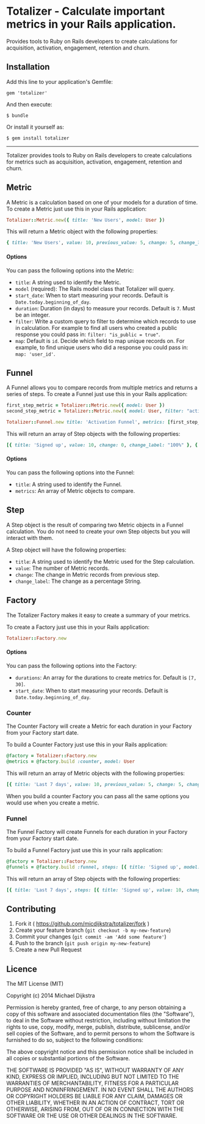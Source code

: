 # Totalizer - Calculate important metrics in your Rails application.

Provides tools to Ruby on Rails developers to create calculations for
acquisition, activation, engagement, retention and churn.

## Installation

Add this line to your application's Gemfile:

    gem 'totalizer'

And then execute:

    $ bundle

Or install it yourself as:

    $ gem install totalizer

*** 

Totalizer provides tools to Ruby on Rails developers to create calculations for metrics such as acquisition, activation, engagement, retention and churn.

## Metric

A Metric is a calculation based on one of your models for a duration of time. To create a Metric just use this in your Rails application:

```ruby
Totalizer::Metric.new({ title: 'New Users', model: User })
```

This will return a Metric object with the following properties:

```ruby
{ title: 'New Users', value: 10, previous_value: 5, change: 5, change_label: "+5" }
```

#### Options

You can pass the following options into the Metric:
+ `title`: A string used to identify the Metric.
+ `model` (required): The Rails model class that Totalizer will query.
+ `start_date`: When to start measuring your records. Default is `Date.today.beginning_of_day`.
+ `duration`: Duration (in days) to measure your records. Default is `7`. Must be an integer.
+ `filter`: Write a custom query to filter to determine which records to use in
  calculation. For example to find all users who created a public response you could
pass in: `filter: "is_public = true"`.
+ `map`: Default is `id`. Decide which field to map unique records on. For
  example, to find unique users who did a response you could pass in: `map:
'user_id'`.

## Funnel

A Funnel allows you to compare records from multiple metrics and returns a series of steps. To create a Funnel just use this in your Rails application:

```ruby
first_step_metric = Totalizer::Metric.new({ model: User })
second_step_metric = Totalizer::Metric.new({ model: User, filter: "actions > 0" })

Totalizer::Funnel.new title: 'Activation Funnel', metrics: [first_step_metric, second_step_metric]
```

This will return an array of Step objects with the following properties:

```ruby
[{ title: 'Signed up', value: 10, change: 0, change_label: "100%" }, { title: 'Activated', value: 5, change: 0.50, change_label: "50%" }]
```

#### Options

You can pass the following options into the Funnel:
+ `title`: A string used to identify the Funnel.
+ `metrics`: An array of Metric objects to compare.

## Step

A Step object is the result of comparing two Metric objects in a  Funnel calculation. You do not need to create your own Step objects but you will interact with them.

A Step object will have the following properties:
+ `title`: A string used to identify the Metric used for the Step calculation.
+ `value`: The number of Metric records.
+ `change`: The change in Metric records from previous step.
+ `change_label`: The change as a percentage String.

## Factory

The Totalizer Factory makes it easy to create a summary of your metrics.

To create a Factory just use this in your Rails application:

```ruby
Totalizer::Factory.new
```

#### Options

You can pass the following options into the Factory:
+ `durations`: An array for the durations to create metrics for. Default is `[7, 30]`.
+ `start_date`: When to start measuring your records. Default is `Date.today.beginning_of_day`.

### Counter

The Counter Factory will create a Metric for each duration in your Factory from your Factory start date.

To build a Counter Factory just use this in your Rails application:

```ruby
@factory = Totalizer::Factory.new
@metrics = @factory.build :counter, model: User
```

This will return an array of Metric objects with the following properties:

```ruby
[{ title: 'Last 7 days', value: 10, previous_value: 5, change: 5, change_label: "+5" }, { title: 'Last 30 days', value: 100, previous_value: 110, change: -10, change_label: "-10" }]
```

When you build a counter Factory you can pass all the same options you would use when you create a metric.

### Funnel

The Funnel Factory will create Funnels for each duration in your Factory from your Factory start date.

To build a Funnel Factory just use this in your rails application:

```ruby
@factory = Totalizer::Factory.new
@funnels = @factory.build :funnel, steps: [{ title: 'Signed up', model: User }, { title: 'Posted', model: Post, map: 'user_id' }]
```

This will return an array of Step objects with the following properties:

```ruby
[{ title: 'Last 7 days', steps: [{ title: 'Signed up', value: 10, change: 0, change_label: "100%" }, { title: 'Activated', value: 5, change: 0.50, change_label: "50%" }]}, { title: 'Last 7 days', steps: [{ title: 'Signed up', value: 60, change: 0, change_label: "100%" }, { title: 'Activated', value: 36, change: 0.60, change_label: "60%" }]}]
```

## Contributing

1. Fork it ( https://github.com/micdijkstra/totalizer/fork )
2. Create your feature branch (`git checkout -b my-new-feature`)
3. Commit your changes (`git commit -am 'Add some feature'`)
4. Push to the branch (`git push origin my-new-feature`)
5. Create a new Pull Request

## Licence

The MIT License (MIT)

Copyright (c) 2014 Michael Dijkstra

Permission is hereby granted, free of charge, to any person obtaining a copy
of this software and associated documentation files (the "Software"), to deal
in the Software without restriction, including without limitation the rights
to use, copy, modify, merge, publish, distribute, sublicense, and/or sell
copies of the Software, and to permit persons to whom the Software is
furnished to do so, subject to the following conditions:

The above copyright notice and this permission notice shall be included in
all copies or substantial portions of the Software.

THE SOFTWARE IS PROVIDED "AS IS", WITHOUT WARRANTY OF ANY KIND, EXPRESS OR
IMPLIED, INCLUDING BUT NOT LIMITED TO THE WARRANTIES OF MERCHANTABILITY,
FITNESS FOR A PARTICULAR PURPOSE AND NONINFRINGEMENT. IN NO EVENT SHALL THE
AUTHORS OR COPYRIGHT HOLDERS BE LIABLE FOR ANY CLAIM, DAMAGES OR OTHER
LIABILITY, WHETHER IN AN ACTION OF CONTRACT, TORT OR OTHERWISE, ARISING FROM,
OUT OF OR IN CONNECTION WITH THE SOFTWARE OR THE USE OR OTHER DEALINGS IN
THE SOFTWARE.
